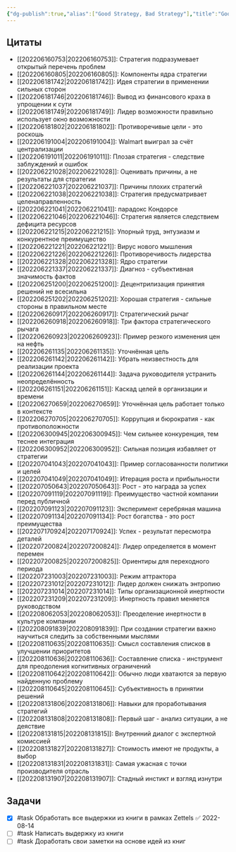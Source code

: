 ```yaml
---
{"dg-publish":true,"alias":["Good Strategy, Bad Strategy"],"title":"Good Strategy, Bad Strategy","category":"book","tags":["books/inbox"],"rating":3,"date":"2022-06-15T08:23:22+03:00","modified_at":"2022-08-14T10:03:50+03:00","permalink":"/refs/good-strategy-bad-strategy/","dgHomeLink":false,"dgPassFrontmatter":true}
---
```







## Цитаты

- [[202206160753|202206160753]]: Стратегия подразумевает открытый перечень проблем
- [[202206160805|202206160805]]: Компоненты ядра стратегии
- [[202206181742|202206181742]]: Идея стратегии в применении сильных сторон
- [[202206181746|202206181746]]: Вывод из финансового краха в упрощении к сути
- [[202206181749|202206181749]]: Лидер возможности правильно использует окно возможности
- [[202206181802|202206181802]]: Противоречивые цели - это роскошь
- [[202206191004|202206191004]]: Walmart выиграл за счёт централизации
- [[202206191011|202206191011]]: Плозая стратегия - следствие заблуждений и ошибок
- [[202206221028|202206221028]]: Оценивать причины, а не результаты для стратегии
- [[202206221037|202206221037]]: Причины плохих стратегий
- [[202206221038|202206221038]]: Стратегия предусматривает целенаправленность
- [[202206221041|202206221041]]: парадокс Кондорсе
- [[202206221046|202206221046]]: Стратегия является следствием дефицита ресурсов
- [[202206221215|202206221215]]: Упорный труд, энтузиазм и конкурентное преимущество
- [[202206221221|202206221221]]: Вирус нового мышления
- [[202206221226|202206221226]]: Противоречивость лидерства
- [[202206221328|202206221328]]: Ядро стратегии
- [[202206221337|202206221337]]: Диагноз - субъективная значимость фактов
- [[202206251200|202206251200]]: Децентрилизация принятия решений не всесильна
- [[202206251202|202206251202]]: Хорошая стратегия - сильные стороны в правильном месте
- [[202206260917|202206260917]]: Стратегический рычаг
- [[202206260918|202206260918]]: Три фактора стратегического рычага
- [[202206260923|202206260923]]: Пример резкого изменения цен на нефть
- [[202206261135|202206261135]]: Уточнённая цель
- [[202206261142|202206261142]]: Убрать неизвестность для реализации проекта
- [[202206261144|202206261144]]: Задача руководителя устранить неопределённость
- [[202206261151|202206261151]]: Каскад целей в организации и времени
- [[202206270659|202206270659]]: Уточнённая цель работает только в контексте
- [[202206270705|202206270705]]: Коррупция и бюрократия - как противоположности
- [[202206300945|202206300945]]: Чем сильнее конкуренция, тем теснее интеграция
- [[202206300952|202206300952]]: Сильная позиция избавляет от стратегии
- [[202207041043|202207041043]]: Пример согласованности политики и целей
- [[202207041049|202207041049]]: Итерация роста и прибыльности
- [[202207050643|202207050643]]: Рост - это награда за успех
- [[202207091119|202207091119]]: Преимущество частной компании перед публичной
- [[202207091123|202207091123]]: Эксперимент серебряная машина
- [[202207091134|202207091134]]: Рост богатства - это рост преимущества
- [[202207170924|202207170924]]: Успех - результат пересмотра деталей
- [[202207200824|202207200824]]: Лидер определяется в момент перемен
- [[202207200825|202207200825]]: Ориентиры для переходного периода
- [[202207231003|202207231003]]: Режим аттрактора
- [[202207231012|202207231012]]: Лидер должен снижать энтропию
- [[202207231014|202207231014]]: Типы организационной инертности
- [[202207231209|202207231209]]: Инертность правил меняется руководством
- [[202208062053|202208062053]]: Преоделение инертности в культуре компании
- [[202208091839|202208091839]]: При создании стратегии важно научиться следить за собственными мыслями
- [[202208110635|202208110635]]: Смысл составления списков в улучшении приоритетов
- [[202208110636|202208110636]]: Составление списка - инструмент для преодоления когнитивных ограничений
- [[202208110642|202208110642]]: Обычно люди хватаются за первую найденную проблему
- [[202208110645|202208110645]]: Субъективность в принятии решений
- [[202208131806|202208131806]]: Навыки для проработывания стратегий
- [[202208131808|202208131808]]: Первый шаг - анализ ситуации, а не деяствие
- [[202208131815|202208131815]]: Внутренний диалог с экспертной комиссией
- [[202208131827|202208131827]]: Стоимость имеют не продукты, а выбор
- [[202208131831|202208131831]]: Самая ужасная с точки производителя отрасль
- [[202208131907|202208131907]]: Стадный инстикт и взгляд изнутри


## Задачи

- [x] #task Обработать все выдержки из книги в рамках Zettels ✅ 2022-08-14
- [ ] #task Написать выдержку из книги
- [ ] #task Доработать свои заметки на основе идей из книг
